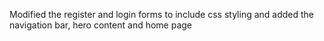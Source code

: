 Modified the register and login forms to include css styling and added the navigation bar, hero content and home page 
